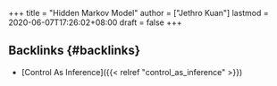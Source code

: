 +++
title = "Hidden Markov Model"
author = ["Jethro Kuan"]
lastmod = 2020-06-07T17:26:02+08:00
draft = false
+++

## Backlinks {#backlinks}

- [Control As Inference]({{< relref "control_as_inference" >}})
